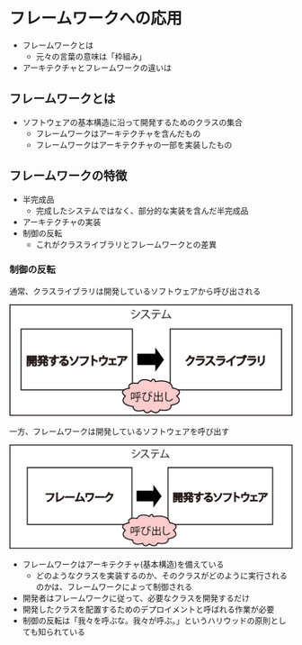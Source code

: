 # フレームワークへの応用

* フレームワークとは
    * 元々の言葉の意味は「枠組み」
* アーキテクチャとフレームワークの違いは

## フレームワークとは

* ソフトウェアの基本構造に沿って開発するためのクラスの集合
    * フレームワークはアーキテクチャを含んだもの
    * フレームワークはアーキテクチャの一部を実装したもの
## フレームワークの特徴

* 半完成品
    * 完成したシステムではなく、部分的な実装を含んだ半完成品
* アーキテクチャの実装
* 制御の反転
    * これがクラスライブラリとフレームワークとの差異

### 制御の反転

通常、クラスライブラリは開発しているソフトウェアから呼び出される

![ioc_01](image/ioc_01.png)

一方、フレームワークは開発しているソフトウェアを呼び出す

![ioc_02](image/ioc_02.png)


* フレームワークはアーキテクチャ(基本構造)を備えている
    * どのようなクラスを実装するのか、そのクラスがどのように実行されるのかは、フレームワークによって制御される
* 開発者はフレームワークに従って、必要なクラスを開発するだけ
* 開発したクラスを配置するためのデプロイメントと呼ばれる作業が必要
* 制御の反転は「我々を呼ぶな。我々が呼ぶ。」というハリウッドの原則としても知られている

